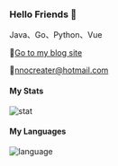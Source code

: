 ### Hello Friends 👋

Java、Go、Python、Vue

📃[Go to my blog site](https://blog.pressed.top)

📧nnocreater@hotmail.com

#### My Stats

![stat](https://github-readme-stats.vercel.app/api?username=838239178&show_icons=true)

#### My Languages

![language](https://github-readme-stats.vercel.app/api/top-langs?username=838239178&show_icons=true&locale=en&layout=compact)
